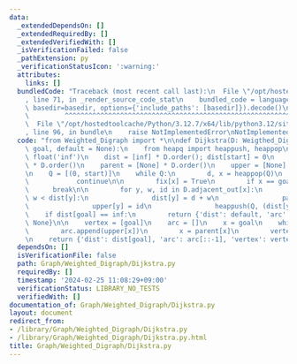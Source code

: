 ```yaml
---
data:
  _extendedDependsOn: []
  _extendedRequiredBy: []
  _extendedVerifiedWith: []
  _isVerificationFailed: false
  _pathExtension: py
  _verificationStatusIcon: ':warning:'
  attributes:
    links: []
  bundledCode: "Traceback (most recent call last):\n  File \"/opt/hostedtoolcache/Python/3.12.7/x64/lib/python3.12/site-packages/onlinejudge_verify/documentation/build.py\"\
    , line 71, in _render_source_code_stat\n    bundled_code = language.bundle(stat.path,\
    \ basedir=basedir, options={'include_paths': [basedir]}).decode()\n          \
    \         ^^^^^^^^^^^^^^^^^^^^^^^^^^^^^^^^^^^^^^^^^^^^^^^^^^^^^^^^^^^^^^^^^^^^^^^^^^^^^^^^^\n\
    \  File \"/opt/hostedtoolcache/Python/3.12.7/x64/lib/python3.12/site-packages/onlinejudge_verify/languages/python.py\"\
    , line 96, in bundle\n    raise NotImplementedError\nNotImplementedError\n"
  code: "from Weighted_Digraph import *\n\ndef Dijkstra(D: Weigthed_Digraph, start,\
    \ goal, default = None):\n    from heapq import heappush, heappop\n\n    inf =\
    \ float('inf')\n    dist = [inf] * D.order(); dist[start] = 0\n    fix = [False]\
    \ * D.order()\n    parent = [None] * D.order()\n    upper = [None] * D.order()\n\
    \n    Q = [(0, start)]\n    while Q:\n        d, x = heappop(Q)\n        if fix[x]:\n\
    \            continue\n\n        fix[x] = True\n        if x == goal:\n      \
    \      break\n\n        for y, w, id in D.adjacent_out[x]:\n            if d +\
    \ w < dist[y]:\n                dist[y] = d + w\n                parent[y] = x\n\
    \                upper[y] = id\n                heappush(Q, (dist[y], y))\n\n\
    \    if dist[goal] == inf:\n        return {'dist': default, 'arc': None, 'vertex':\
    \ None}\n\n    vertex = [goal]\n    arc = []\n    x = goal\n    while x != start:\n\
    \        arc.append(upper[x])\n        x = parent[x]\n        vertex.append(x)\n\
    \n    return {'dist': dist[goal], 'arc': arc[::-1], 'vertex': vertex[::-1]}\n"
  dependsOn: []
  isVerificationFile: false
  path: Graph/Weighted_Digraph/Dijkstra.py
  requiredBy: []
  timestamp: '2024-02-25 11:08:29+09:00'
  verificationStatus: LIBRARY_NO_TESTS
  verifiedWith: []
documentation_of: Graph/Weighted_Digraph/Dijkstra.py
layout: document
redirect_from:
- /library/Graph/Weighted_Digraph/Dijkstra.py
- /library/Graph/Weighted_Digraph/Dijkstra.py.html
title: Graph/Weighted_Digraph/Dijkstra.py
---
```

